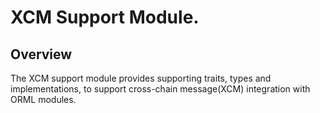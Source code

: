 # XCM Support Module.

## Overview

The XCM support module provides supporting traits, types and implementations,
to support cross-chain message(XCM) integration with ORML modules.
